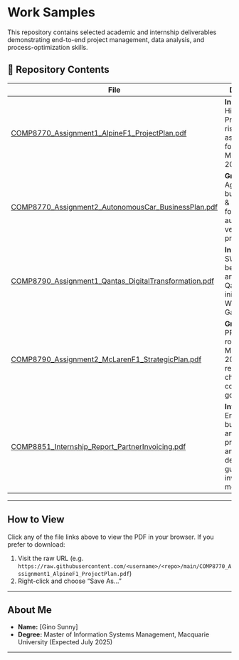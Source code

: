 # Work Samples

This repository contains selected academic and internship deliverables demonstrating end-to-end project management, data analysis, and process-optimization skills.

## 📂 Repository Contents

| File                                                     | Description                                                                                              |
| -------------------------------------------------------- | -------------------------------------------------------------------------------------------------------- |
| [COMP8770_Assignment1_AlpineF1_ProjectPlan.pdf](URL1)    | **Individual**: High-level MS Project plan & risk assessment for Alpine F1’s Melbourne 2025 GP prep.    |
| [COMP8770_Assignment2_AutonomousCar_BusinessPlan.pdf](URL2) | **Group**: Spiral-Agile hybrid business plan & risk register for a Level 4 autonomous vehicle program.   |
| [COMP8790_Assignment1_Qantas_DigitalTransformation.pdf](URL3) | **Individual**: SWOT, cost–benefit & risk analysis for Qantas digital initiatives, with WBS and Gantt.   |
| [COMP8790_Assignment2_McLarenF1_StrategicPlan.pdf](URL4) | **Group**: PRINCE2/Agile roadmap for McLaren F1’s 2026 regulation changes, complete with governance.     |
| [COMP8851_Internship_Report_PartnerInvoicing.pdf](URL5)  | **Internship**: End-to-end business analysis, process flows, and deployment guidelines for invoicing module. |

---

## How to View

Click any of the file links above to view the PDF in your browser. If you prefer to download:

1. Visit the raw URL (e.g. `https://raw.githubusercontent.com/<username>/<repo>/main/COMP8770_Assignment1_AlpineF1_ProjectPlan.pdf`)  
2. Right-click and choose “Save As…”

---

## About Me

- **Name:** [Gino Sunny]  
- **Degree:** Master of Information Systems Management, Macquarie University (Expected July 2025)  
---
